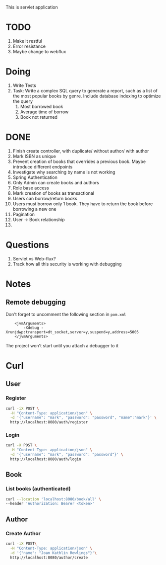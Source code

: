 This is servlet application

# TODO
1. Make it restful
2. Error resistance
3. Maybe change to webflux

# Doing

1. Write Tests
2. Task: Write a complex SQL query to generate a report, such as a list of the most popular books by genre. Include
   database indexing to optimize the query
   1. Most borrowed book
   2. Average time of borrow
   3. Book not returned

# DONE

1. Finish create controller, with duplicate/ without author/ with author
2. Mark ISBN as unique
3. Prevent creation of books that overrides a previous book. Maybe introduce different endpoints
4. Investigate why searching by name is not working
5. Spring Authentication
6. Only Admin can create books and authors
7. Role base access
8. Mark creation of books as transactional
9. Users can borrow/return books
10. Users must borrow only 1 book. They have to return the book before borrowing a new one
11. Pagination
12. User -> Book relationship
13.

# Questions

1. Servlet vs Web-flux?
2. Track how all this security is working with debugging

# Notes

## Remote debugging

Don't forget to uncomment the following section in `pom.xml`

```
    <jvmArguments>
        -Xdebug -Xrunjdwp:transport=dt_socket,server=y,suspend=y,address=5005
    </jvmArguments>
```

The project won't start until you attach a debugger to it

# Curl

## User

### Register

````bash
curl -iX POST \
  -H "Content-Type: application/json" \
  -d '{"username": "mark", "password": "password", "name":"mark"}' \
  http://localhost:8080/auth/register
````

### Login

````bash
curl -X POST \
  -H "Content-Type: application/json" \
  -d '{"username": "mark", "password": "password"}' \
  http://localhost:8080/auth/login
````

## Book

### List books (authenticated)

````bash
curl --location 'localhost:8080/book/all' \
--header 'Authorization: Bearer <token>'
````

## Author

### Create Author

```bash
curl -iX POST\
  -H "Content-Type: application/json" \
  -d '{"name": "Joan Kathlin Rowlings"}'\
  http://localhost:8080/author/create
```